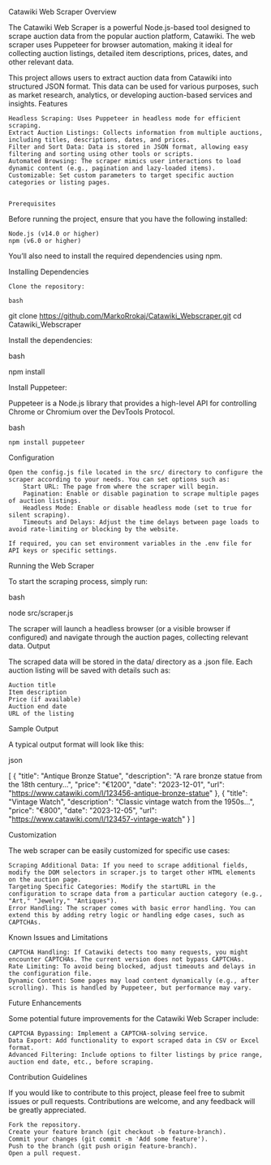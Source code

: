 Catawiki Web Scraper
Overview

The Catawiki Web Scraper is a powerful Node.js-based tool designed to scrape auction data from the popular auction platform, Catawiki. The web scraper uses Puppeteer for browser automation, making it ideal for collecting auction listings, detailed item descriptions, prices, dates, and other relevant data.

This project allows users to extract auction data from Catawiki into structured JSON format. This data can be used for various purposes, such as market research, analytics, or developing auction-based services and insights.
Features

    Headless Scraping: Uses Puppeteer in headless mode for efficient scraping.
    Extract Auction Listings: Collects information from multiple auctions, including titles, descriptions, dates, and prices.
    Filter and Sort Data: Data is stored in JSON format, allowing easy filtering and sorting using other tools or scripts.
    Automated Browsing: The scraper mimics user interactions to load dynamic content (e.g., pagination and lazy-loaded items).
    Customizable: Set custom parameters to target specific auction categories or listing pages.


    Prerequisites

Before running the project, ensure that you have the following installed:

    Node.js (v14.0 or higher)
    npm (v6.0 or higher)

You’ll also need to install the required dependencies using npm.


Installing Dependencies

    Clone the repository:

    bash

git clone https://github.com/MarkoRrokaj/Catawiki_Webscraper.git
cd Catawiki_Webscraper

Install the dependencies:

bash

npm install

Install Puppeteer:

Puppeteer is a Node.js library that provides a high-level API for controlling Chrome or Chromium over the DevTools Protocol.

bash

    npm install puppeteer

Configuration

    Open the config.js file located in the src/ directory to configure the scraper according to your needs. You can set options such as:
        Start URL: The page from where the scraper will begin.
        Pagination: Enable or disable pagination to scrape multiple pages of auction listings.
        Headless Mode: Enable or disable headless mode (set to true for silent scraping).
        Timeouts and Delays: Adjust the time delays between page loads to avoid rate-limiting or blocking by the website.

    If required, you can set environment variables in the .env file for API keys or specific settings.

Running the Web Scraper

To start the scraping process, simply run:

bash

node src/scraper.js

The scraper will launch a headless browser (or a visible browser if configured) and navigate through the auction pages, collecting relevant data.
Output

The scraped data will be stored in the data/ directory as a .json file. Each auction listing will be saved with details such as:

    Auction title
    Item description
    Price (if available)
    Auction end date
    URL of the listing

Sample Output

A typical output format will look like this:

json

[
  {
    "title": "Antique Bronze Statue",
    "description": "A rare bronze statue from the 18th century...",
    "price": "€1200",
    "date": "2023-12-01",
    "url": "https://www.catawiki.com/l/123456-antique-bronze-statue"
  },
  {
    "title": "Vintage Watch",
    "description": "Classic vintage watch from the 1950s...",
    "price": "€800",
    "date": "2023-12-05",
    "url": "https://www.catawiki.com/l/123457-vintage-watch"
  }
]

Customization

The web scraper can be easily customized for specific use cases:

    Scraping Additional Data: If you need to scrape additional fields, modify the DOM selectors in scraper.js to target other HTML elements on the auction page.
    Targeting Specific Categories: Modify the startURL in the configuration to scrape data from a particular auction category (e.g., "Art," "Jewelry," "Antiques").
    Error Handling: The scraper comes with basic error handling. You can extend this by adding retry logic or handling edge cases, such as CAPTCHAs.

Known Issues and Limitations

    CAPTCHA Handling: If Catawiki detects too many requests, you might encounter CAPTCHAs. The current version does not bypass CAPTCHAs.
    Rate Limiting: To avoid being blocked, adjust timeouts and delays in the configuration file.
    Dynamic Content: Some pages may load content dynamically (e.g., after scrolling). This is handled by Puppeteer, but performance may vary.

Future Enhancements

Some potential future improvements for the Catawiki Web Scraper include:

    CAPTCHA Bypassing: Implement a CAPTCHA-solving service.
    Data Export: Add functionality to export scraped data in CSV or Excel format.
    Advanced Filtering: Include options to filter listings by price range, auction end date, etc., before scraping.

Contribution Guidelines

If you would like to contribute to this project, please feel free to submit issues or pull requests. Contributions are welcome, and any feedback will be greatly appreciated.

    Fork the repository.
    Create your feature branch (git checkout -b feature-branch).
    Commit your changes (git commit -m 'Add some feature').
    Push to the branch (git push origin feature-branch).
    Open a pull request.
